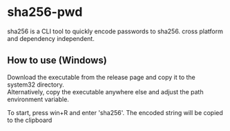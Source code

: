 # sha256-pwd

sha256 is a CLI tool to quickly encode passwords to sha256. cross platform and dependency independent.

## How to use (Windows)

Download the executable from the release page and copy it to the system32 directory.  
Alternatively, copy the executable anywhere else and adjust the path environment variable.    

To start, press win+R and enter 'sha256'. The encoded string will be copied to the clipboard